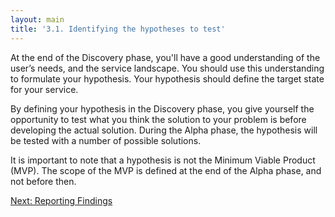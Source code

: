 ```yaml
---
layout: main
title: '3.1. Identifying the hypotheses to test'
---
```


At the end of the Discovery phase, you'll have a good understanding of the user’s needs, and the service landscape.  You should use this understanding to formulate your hypothesis.  Your hypothesis should define the target state for your service. 

By defining your hypothesis in the Discovery phase, you give yourself the opportunity to test what you think the solution to your problem is before developing the actual solution. During the Alpha phase, the hypothesis will be tested with a number of possible solutions.  

It is important to note that a hypothesis is not the Minimum Viable Product (MVP).  The scope of the MVP is defined at the end of the Alpha phase, and not before then.  

[Next: Reporting Findings](3-2-reporting-findings.html)

